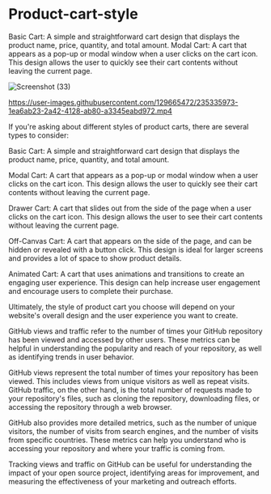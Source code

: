 # Product-cart-style
Basic Cart: A simple and straightforward cart design that displays the product name, price, quantity, and total amount. 
Modal Cart: A cart that appears as a pop-up or modal window when a user clicks on the cart icon. This design allows the user to quickly see their cart contents without leaving the current page.

![Screenshot (33)](https://user-images.githubusercontent.com/129665472/235335865-91f6a981-ec4b-4a96-b09f-8e475dc08c89.png)



https://user-images.githubusercontent.com/129665472/235335973-1ea6ab23-2a42-4128-ab80-a3345eabd972.mp4




If you're asking about different styles of product carts, there are several types to consider:

Basic Cart: A simple and straightforward cart design that displays the product name, price, quantity, and total amount.

Modal Cart: A cart that appears as a pop-up or modal window when a user clicks on the cart icon. This design allows the user to quickly see their cart contents without leaving the current page.

Drawer Cart: A cart that slides out from the side of the page when a user clicks on the cart icon. This design allows the user to see their cart contents without leaving the current page.

Off-Canvas Cart: A cart that appears on the side of the page, and can be hidden or revealed with a button click. This design is ideal for larger screens and provides a lot of space to show product details.

Animated Cart: A cart that uses animations and transitions to create an engaging user experience. This design can help increase user engagement and encourage users to complete their purchase.

Ultimately, the style of product cart you choose will depend on your website's overall design and the user experience you want to create.

GitHub views and traffic refer to the number of times your GitHub repository has been viewed and accessed by other users. These metrics can be helpful in understanding the popularity and reach of your repository, as well as identifying trends in user behavior.

GitHub views represent the total number of times your repository has been viewed. This includes views from unique visitors as well as repeat visits. GitHub traffic, on the other hand, is the total number of requests made to your repository's files, such as cloning the repository, downloading files, or accessing the repository through a web browser.

GitHub also provides more detailed metrics, such as the number of unique visitors, the number of visits from search engines, and the number of visits from specific countries. These metrics can help you understand who is accessing your repository and where your traffic is coming from.

Tracking views and traffic on GitHub can be useful for understanding the impact of your open source project, identifying areas for improvement, and measuring the effectiveness of your marketing and outreach efforts.







